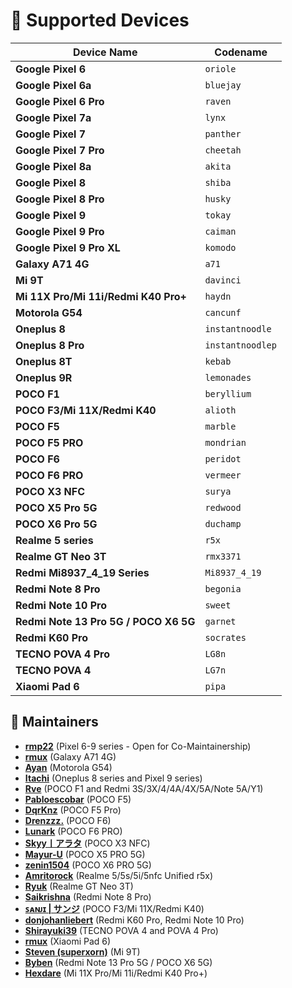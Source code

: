 # 📱 Supported Devices  

| Device Name                | Codename     |
|----------------------------|--------------|
| **Google Pixel 6**         | `oriole`     |
| **Google Pixel 6a**        | `bluejay`    |
| **Google Pixel 6 Pro**     | `raven`      |
| **Google Pixel 7a**        | `lynx`       |
| **Google Pixel 7**         | `panther`    |
| **Google Pixel 7 Pro**     | `cheetah`    |
| **Google Pixel 8a**        | `akita`      |
| **Google Pixel 8**         | `shiba`      |
| **Google Pixel 8 Pro**     | `husky`      |
| **Google Pixel 9**         | `tokay`      |
| **Google Pixel 9 Pro**     | `caiman`     |
| **Google Pixel 9 Pro XL**  | `komodo`     |
| **Galaxy A71 4G**          | `a71`        |
| **Mi 9T**                  | `davinci`    |
| **Mi 11X Pro/Mi 11i/Redmi K40 Pro+**  | `haydn`     |
| **Motorola G54**           | `cancunf`    |
| **Oneplus 8**              | `instantnoodle`|
| **Oneplus 8 Pro**          | `instantnoodlep`|
| **Oneplus 8T**             | `kebab`      |
| **Oneplus 9R**             | `lemonades`  |
| **POCO F1**                | `beryllium`  |
| **POCO F3/Mi 11X/Redmi K40**         | `alioth`     |
| **POCO F5**                | `marble`     |
| **POCO F5 PRO**            | `mondrian`   |
| **POCO F6**                | `peridot`    |
| **POCO F6 PRO**            | `vermeer`    |
| **POCO X3 NFC**            | `surya`      |
| **POCO X5 Pro 5G**         | `redwood`    |
| **POCO X6 Pro 5G**         | `duchamp`    |
| **Realme 5 series**        | `r5x`        |
| **Realme GT Neo 3T**       | `rmx3371`    |
| **Redmi Mi8937_4_19 Series**    | `Mi8937_4_19`     |
| **Redmi Note 8 Pro**       | `begonia`    |
| **Redmi Note 10 Pro**      | `sweet`      |
| **Redmi Note 13 Pro 5G / POCO X6 5G**  | `garnet`     |
| **Redmi K60 Pro**          | `socrates`   |
| **TECNO POVA 4 Pro**       | `LG8n`       |
| **TECNO POVA 4**           | `LG7n`       |
| **Xiaomi Pad 6**           | `pipa`       |

## 👤 Maintainers  
- **[rmp22](https://github.com/rmp22)** (Pixel 6-9 series - Open for Co-Maintainership)
- **[rmux](https://github.com/rmuxnet)** (Galaxy A71 4G)
- **[Ayan](https://github.com/not-ayan)** (Motorola G54)
- **[Itachi](https://github.com/manidweep)** (Oneplus 8 series and Pixel 9 series)
- **[Rve](https://github.com/Rve27)** (POCO F1 and Redmi 3S/3X/4/4A/4X/5A/Note 5A/Y1)
- **[Pabloescobar](https://github.com/pabloescobar-reborn)** (POCO F5)
- **[DqrKnz](https://github.com/DqrKnzx)** (POCO F5 Pro)
- **[Drenzzz.](https://github.com/Drenzzz)** (POCO F6)
- **[Lunark](https://github.com/ByteWave1014)** (POCO F6 PRO)
- **[Skyy丨アラタ](https://github.com/HinohArata)** (POCO X3 NFC)
- **[Mayur-U](https://github.com/Mayur-U)** (POCO X5 PRO 5G)
- **[zenin1504](https://github.com/zenin1504)** (POCO X6 PRO 5G)
- **[Amritorock](https://github.com/Amritorock)** (Realme 5/5s/5i/5nfc Unified r5x)
- **[Ryuk](https://github.com/ryukftw)** (Realme GT Neo 3T)
- **[Saikrishna](https://github.com/saikrishna1504)** (Redmi Note 8 Pro)
- **[ꜱᴀɴᴊɪ | サンジ](https://github.com/Sanjivns)** (POCO F3/Mi 11X/Redmi K40)
- **[donjohanliebert](https://github.com/donjohanliebert)** (Redmi K60 Pro, Redmi Note 10 Pro)
- **[Shirayuki39](https://github.com/Shirayuki39)** (TECNO POVA 4 and POVA 4 Pro)
- **[rmux](https://github.com/rmuxnet)** (Xiaomi Pad 6)
- **[Steven (superxorn)](https://github.com/superxorn)** (Mi 9T)
- **[Byben](https://github.com/ramaadni)** (Redmi Note 13 Pro 5G / POCO X6 5G)
- **[Hexdare](https://github.com/Hexdare)** (Mi 11X Pro/Mi 11i/Redmi K40 Pro+)

